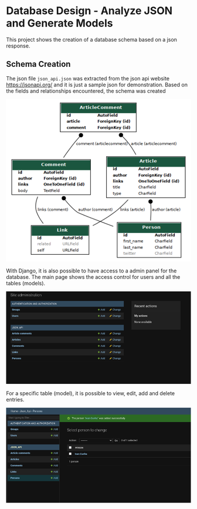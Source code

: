 
# Database Design - Analyze JSON and Generate Models
This project shows the creation of a database schema based on a json response.

## Schema Creation

The json file `json_api.json` was extracted from the json api website https://jsonapi.org/ and it is just a sample json for demonstration. Based on the fields and relationships encountered, the schema was created

![schema](models.png)

With Django, it is also possible to have access to a admin panel for the database. The main page shows the access control for users and all the tables (models).

![django-main-page](admin-main.png)


For a specific table (model), it is possible to view, edit, add and delete entries.

![django-person-page](admin-person.png)
